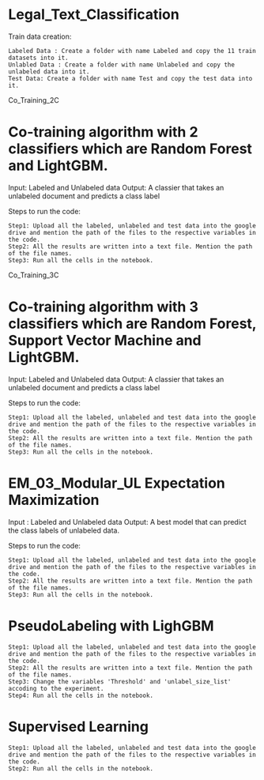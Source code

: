 # Legal_Text_Classification

Train data creation:

    Labeled Data : Create a folder with name Labeled and copy the 11 train datasets into it.
    Unlabled Data : Create a folder with name Unlabeled and copy the unlabeled data into it.
    Test Data: Create a folder with name Test and copy the test data into it.


Co_Training_2C

# Co-training algorithm with 2 classifiers which are Random Forest and LightGBM.

Input: Labeled and Unlabeled data
Output: A classier that takes an unlabeled document and predicts a class label

Steps to run the code:

    Step1: Upload all the labeled, unlabeled and test data into the google drive and mention the path of the files to the respective variables in the code.
    Step2: All the results are written into a text file. Mention the path of the file names.
    Step3: Run all the cells in the notebook.

Co_Training_3C

# Co-training algorithm with 3 classifiers which are Random Forest, Support Vector Machine and LightGBM.

Input: Labeled and Unlabeled data
Output: A classier that takes an unlabeled document and predicts a class label

Steps to run the code:

    Step1: Upload all the labeled, unlabeled and test data into the google drive and mention the path of the files to the respective variables in the code.
    Step2: All the results are written into a text file. Mention the path of the file names.
    Step3: Run all the cells in the notebook.

# EM_03_Modular_UL Expectation Maximization

Input : Labeled and Unlabeled data
Output: A best model that can predict the class labels of unlabeled data.

Steps to run the code:

    Step1: Upload all the labeled, unlabeled and test data into the google drive and mention the path of the files to the respective variables in the code.
    Step2: All the results are written into a text file. Mention the path of the file names.
    Step3: Run all the cells in the notebook.

# PseudoLabeling with LighGBM

    Step1: Upload all the labeled, unlabeled and test data into the google drive and mention the path of the files to the respective variables in the code.
    Step2: All the results are written into a text file. Mention the path of the file names.
    Step3: Change the variables 'Threshold' and 'unlabel_size_list' accoding to the experiment.
    Step4: Run all the cells in the notebook.

# Supervised Learning

    Step1: Upload all the labeled, unlabeled and test data into the google drive and mention the path of the files to the respective variables in the code.
    Step2: Run all the cells in the notebook.

